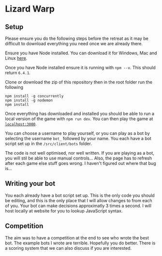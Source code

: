 # Lizard Warp

## Setup
Please ensure you do the following steps before the retreat as it may be difficult to download everything you need once we are already there.

Ensure you have Node installed. You can download it for Windows, Mac and Linux [here](https://nodejs.org/en/download/).

Once you have Node installed ensure it is running with `npm --v`. This should return `6.4.1`.

Clone or download the zip of this repository then in the root folder run the following
```
npm install -g concurrently
npm install -g nodemon
npm install
```

Once everything has downloaded and installed you should be able to run a local version of the game with `npm run dev`. You can then play the game at [`localhost:3000`](localhost:3000).

You can choose a username to play yourself, or you can play as a bot by selecting the username `bot_` followed by your name. You each have a bot script set up in the `/src/client/bots` folder. 

The code is not well optimised, nor well written. If you are playing as a bot, you will stil be able to use manual controls... Also, the page has to refresh after each game else stuff goes wrong. I haven't figured out where that bug is... 

## Writing your bot

You each already have a bot script set up. This is the only code you should be editing, and this is the only place that I will allow changes to from each of you. Your bot can make decisions approximatly 3 times a second. I will host locally at website for you to lookup JavaScript syntax. 

## Competition

The aim was to have a competition at the end to see who wrote the best bot. The example bots I wrote are terrible. Hopefully you do better. There is a scoring system that we can also discuss if you are interested.